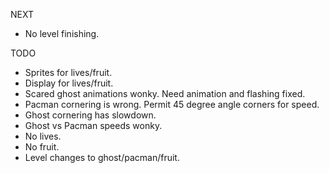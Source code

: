 
NEXT

- No level finishing.

TODO

- Sprites for lives/fruit.
- Display for lives/fruit.
- Scared ghost animations wonky.  Need animation and flashing fixed.
- Pacman cornering is wrong.  Permit 45 degree angle corners for speed.
- Ghost cornering has slowdown.
- Ghost vs Pacman speeds wonky.
- No lives.
- No fruit.
- Level changes to ghost/pacman/fruit.
